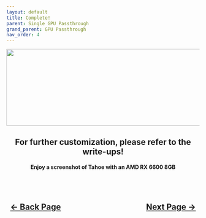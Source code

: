 ```yaml
---
layout: default
title: Complete!
parent: Single GPU Passthrough
grand_parent: GPU Passthrough
nav_order: 4
---
```


<style>
  .navigation-container {
    display: flex;
    justify-content: space-between;
    align-items: center;
    width: 100%;
  }
  
  .nav-button {
    margin: 10px;
  }
</style>

<p align="center">
  <img width="650" height="200" src="../../../../assets/Headers/Header-Complete.png">
</p>

<h2 align="center">For further customization, please refer to the write-ups!</h2>

<h4 align="center">Enjoy a screenshot of Tahoe with an AMD RX 6600 8GB</h4>

<p align="center"><a href=""><img src="../../../../gallery/Tahoe/HacPro26Beta.png" alt=""></a></p>

<h2 align="center">
  <br>
  <div class="navigation-container">
    <a class="nav-button" href="../03-VirtManConf">&larr; Back Page</a>
    <a class="nav-button" href="../../../../writeups/01-Introduction">Next Page &rarr;</a>
  </div>
  <br>
</h2>
